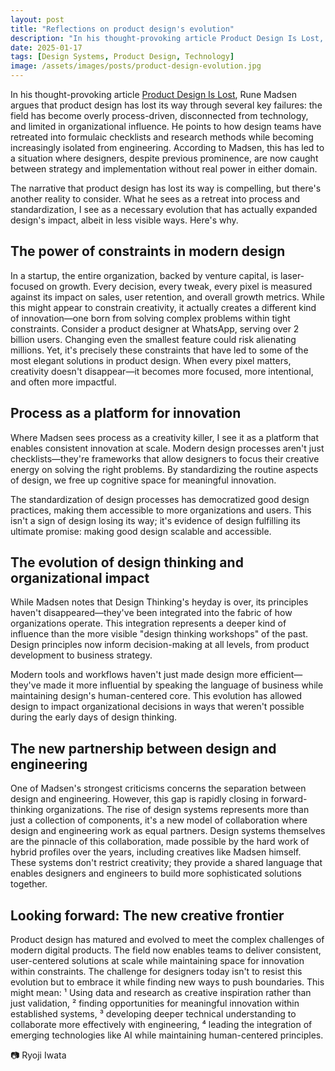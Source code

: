 ```yaml
---
layout: post
title: "Reflections on product design's evolution"
description: "In his thought-provoking article Product Design Is Lost, Rune Madsen argues that product design has lost its way through several key failures"
date: 2025-01-17
tags: [Design Systems, Product Design, Technology]
image: /assets/images/posts/product-design-evolution.jpg
---
```


In his thought-provoking article <a href="https://designsystems.international/ideas/product-design-is-lost/" class="text-link">Product Design Is Lost</a>, Rune Madsen argues that product design has lost its way through several key failures: the field has become overly process-driven, disconnected from technology, and limited in organizational influence. He points to how design teams have retreated into formulaic checklists and research methods while becoming increasingly isolated from engineering. According to Madsen, this has led to a situation where designers, despite previous prominence, are now caught between strategy and implementation without real power in either domain.

The narrative that product design has lost its way is compelling, but there's another reality to consider. What he sees as a retreat into process and standardization, I see as a necessary evolution that has actually expanded design's impact, albeit in less visible ways. Here's why.

<h2 class="text-2xl font-medium mb-4">The power of constraints in modern design</h2>

In a startup, the entire organization, backed by venture capital, is laser-focused on growth. Every decision, every tweak, every pixel is measured against its impact on sales, user retention, and overall growth metrics. While this might appear to constrain creativity, it actually creates a different kind of innovation—one born from solving complex problems within tight constraints.
Consider a product designer at WhatsApp, serving over 2 billion users. Changing even the smallest feature could risk alienating millions. Yet, it's precisely these constraints that have led to some of the most elegant solutions in product design. When every pixel matters, creativity doesn't disappear—it becomes more focused, more intentional, and often more impactful.

<h2 class="text-2xl font-medium mb-4">Process as a platform for innovation</h2>

Where Madsen sees process as a creativity killer, I see it as a platform that enables consistent innovation at scale. Modern design processes aren't just checklists—they're frameworks that allow designers to focus their creative energy on solving the right problems. By standardizing the routine aspects of design, we free up cognitive space for meaningful innovation.

The standardization of design processes has democratized good design practices, making them accessible to more organizations and users. This isn't a sign of design losing its way; it's evidence of design fulfilling its ultimate promise: making good design scalable and accessible.

<h2 class="text-2xl font-medium mb-4">The evolution of design thinking and organizational impact</h2>

While Madsen notes that Design Thinking's heyday is over, its principles haven't disappeared—they've been integrated into the fabric of how organizations operate. This integration represents a deeper kind of influence than the more visible "design thinking workshops" of the past. Design principles now inform decision-making at all levels, from product development to business strategy.

Modern tools and workflows haven't just made design more efficient—they've made it more influential by speaking the language of business while maintaining design's human-centered core. This evolution has allowed design to impact organizational decisions in ways that weren't possible during the early days of design thinking.

<h2 class="text-2xl font-medium mb-4">The new partnership between design and engineering</h2>

One of Madsen's strongest criticisms concerns the separation between design and engineering. However, this gap is rapidly closing in forward-thinking organizations. The rise of design systems represents more than just a collection of components, it's a new model of collaboration where design and engineering work as equal partners.
Design systems themselves are the pinnacle of this collaboration, made possible by the hard work of hybrid profiles over the years, including creatives like Madsen himself. These systems don't restrict creativity; they provide a shared language that enables designers and engineers to build more sophisticated solutions together.

<h2 class="text-2xl font-medium mb-4">Looking forward: The new creative frontier</h2>

Product design has matured and evolved to meet the complex challenges of modern digital products. The field now enables teams to deliver consistent, user-centered solutions at scale while maintaining space for innovation within constraints. The challenge for designers today isn't to resist this evolution but to embrace it while finding new ways to push boundaries. This might mean: ¹ Using data and research as creative inspiration rather than just validation, ² finding opportunities for meaningful innovation within established systems, ³ developing deeper technical understanding to collaborate more effectively with engineering, ⁴ leading the integration of emerging technologies like AI while maintaining human-centered principles.

📷 Ryoji Iwata
